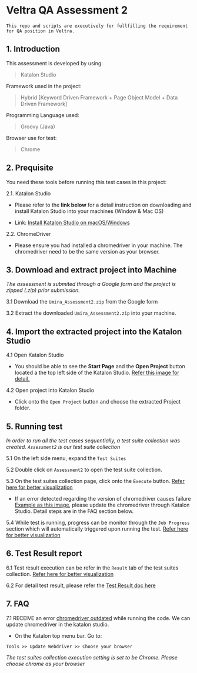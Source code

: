 # Veltra QA Assessment 2
```
This repo and scripts are executively for fullfilling the requirement for QA position in Veltra.
```
## 1. Introduction
This assessment is developed by using:
>Katalon Studio

Framework used in the project:
> Hybrid [Keyword Driven Framework + Page Object Model + Data Driven Framework]

Programming Language used:
> Groovy (Java)

Browser use for test:
> Chrome 

## 2. Prequisite

You need these tools before running this test cases in this project:

2.1. Katalon Studio
- Please refer to the **link below** for a detail instruction on downloading and install Katalon Studio into your machines (Window & Mac OS)

- Link: [Install Katalon Studio on macOS/Windows
](https://docs.katalon.com/docs/get-started/katalon-studio-installation/install-katalon-studio-on-macoswindows)


2.2. ChromeDriver 
- Please ensure you had installed a chromedriver in your machine. The chromedriver need to be the same version as your browser. 


## 3. Download and extract project into Machine

*The assessment is submited through a Google form and the project is zipped (.zip) prior submission.*

3.1 Download the `Umira_Assessment2.zip` from the Google form

3.2 Extract the downloaded `Umira_Assessment2.zip` into your machine.

## 4. Import the extracted project into the Katalon Studio

4.1 Open Katalon Studio
- You should be able to see the **Start Page** and the **Open Project** button located a the top left side of the Katalon Studio. [Refer this image for detail.](https://ibb.co/mGfsDs6)

4.2 Open project into Katalon Studio
- Click onto the `Open Project` button and choose the extracted Project folder.

## 5. Running test 
*In order to run all the test cases sequentially, a test suite collection was created.* *`Assessment2` is our test suite collection*

5.1 On the left side menu, expand the `Test Suites` 

5.2 Double click on `Assessment2` to open the test suite collection.

5.3 On the test suites collection page, click onto the `Execute` button. [Refer here for better visualization](https://ibb.co/ZhmJFHS) 

- If an error detected regarding the version of chromedriver causes failure [Example as this image](https://ibb.co/6RQhWDx), please update the chromedriver through Katalon Studio. Detail steps are in the FAQ section below.

5.4 While test is running, progress can be monitor through the `Job Progress` section which will automatically triggered upon running the test. [Refer here for better visualization](https://ibb.co/QpW8Qmb)

 ## 6. Test Result report

6.1 Test result execution can be refer in the `Result` tab of the test suites collection. [Refer here for better visualization](https://ibb.co/VggXCY6)

6.2 For detail test result, please refer the [Test Result doc here](https://docs.google.com/spreadsheets/d/1jsVOzFTvmVuFWsGh9EAfql-EJkUGVcnNhKvLoU5VVSs/edit?usp=sharing)

## 7. FAQ
7.1 RECEIVE an error [chromedriver outdated](https://ibb.co/6RQhWDx) while running the code. We can update chromedriver in the katalon studio.

- On the Katalon top menu bar. Go to:
```
Tools >> Update Webdriver >> Choose your browser 
```
*The test suites collection execution setting is set to be Chrome. Please choose chrome as your browser*